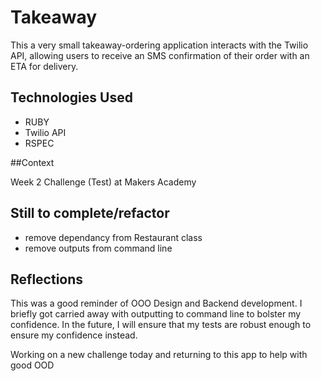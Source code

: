 Takeaway
=======================

This a very small takeaway-ordering application interacts with the Twilio API, allowing users to receive an SMS confirmation of their order with an ETA for delivery.


## Technologies Used

- RUBY
- Twilio API
- RSPEC

##Context

Week 2 Challenge (Test) at Makers Academy


## Still to complete/refactor

- remove dependancy from Restaurant class
- remove outputs from command line

## Reflections

This was a good reminder of OOO Design  and Backend development. I briefly got carried away with outputting to command line to bolster my confidence. In the future, I will ensure that my tests are robust enough to ensure my confidence instead. 

Working on a new challenge today and returning to this app to help with good OOD
